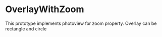 # OverlayWithZoom
This prototype implements photoview for zoom property.
Overlay can be rectangle and circle
